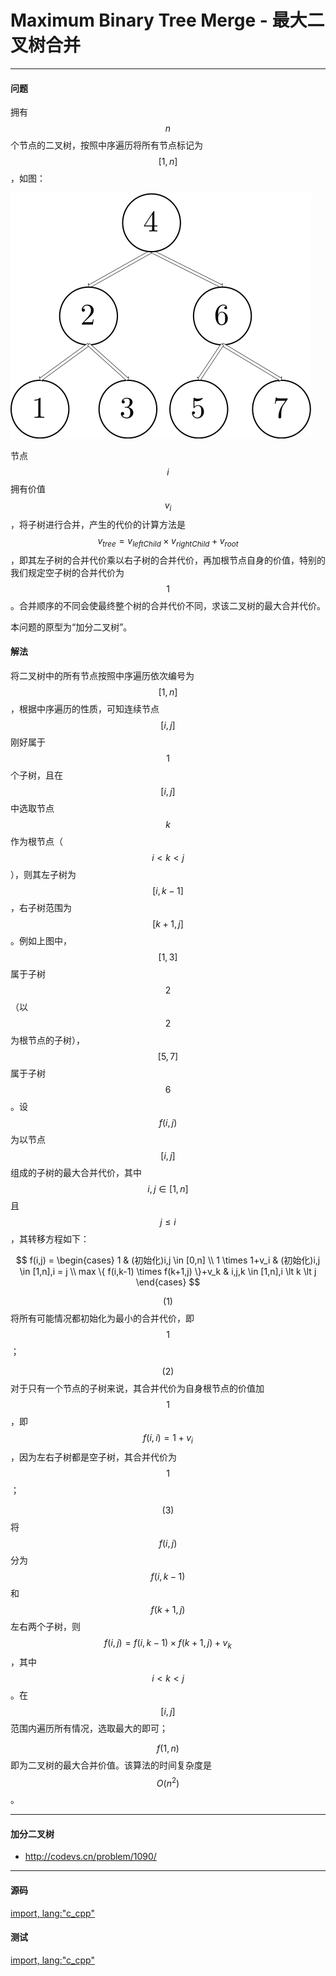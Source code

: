 # Maximum Binary Tree Merge - 最大二叉树合并

--------

#### 问题

拥有$$ n $$个节点的二叉树，按照中序遍历将所有节点标记为$$ [1,n] $$，如图：

![MaximumTreeMerge1.svg](../res/MaximumTreeMerge1.svg)

节点$$ i $$拥有价值$$ v_i $$，将子树进行合并，产生的代价的计算方法是$$ v_{tree} = v_{leftChild} \times v_{rightChild} + v_{root} $$，即其左子树的合并代价乘以右子树的合并代价，再加根节点自身的价值，特别的我们规定空子树的合并代价为$$ 1 $$。合并顺序的不同会使最终整个树的合并代价不同，求该二叉树的最大合并代价。

本问题的原型为“加分二叉树”。

#### 解法

将二叉树中的所有节点按照中序遍历依次编号为$$ [1,n] $$，根据中序遍历的性质，可知连续节点$$ [i,j] $$刚好属于$$ 1 $$个子树，且在$$ [i,j] $$中选取节点$$ k $$作为根节点（$$ i \lt k \lt j $$），则其左子树为$$ [i,k-1] $$，右子树范围为$$ [k+1,j] $$。例如上图中，$$ [1,3] $$属于子树$$ 2 $$（以$$ 2 $$为根节点的子树），$$ [5,7] $$属于子树$$ 6 $$。设$$ f(i,j) $$为以节点$$ [i,j] $$组成的子树的最大合并代价，其中$$ i,j \in [1,n] $$且$$ j \leq i $$，其转移方程如下：

$$
f(i,j) =
\begin{cases}
1 & (初始化)i,j \in [0,n] \\
1 \times 1+v_i & (初始化)i,j \in [1,n],i = j \\
max \{ f(i,k-1) \times f(k+1,j) \}+v_k & i,j,k \in [1,n],i \lt k \lt j
\end{cases}
$$

$$ (1) $$将所有可能情况都初始化为最小的合并代价，即$$ 1 $$；

$$ (2) $$对于只有一个节点的子树来说，其合并代价为自身根节点的价值加$$ 1 $$，即$$ f(i,i) = 1+v_i $$，因为左右子树都是空子树，其合并代价为$$ 1 $$；

$$ (3) $$将$$ f(i,j) $$分为$$ f(i,k-1) $$和$$ f(k+1,j) $$左右两个子树，则$$ f(i,j) = f(i,k-1) \times f(k+1,j)+v_k $$，其中$$ i \lt k \lt j $$。在$$ [i,j] $$范围内遍历所有情况，选取最大的即可；

$$ f(1,n) $$即为二叉树的最大合并价值。该算法的时间复杂度是$$ O(n^2) $$。

--------

#### 加分二叉树

* http://codevs.cn/problem/1090/

--------

#### 源码

[import, lang:"c_cpp"](../../../../src/DynamicProgramming/RegionalDP/MaximumBinaryTreeMerge.hpp)

#### 测试

[import, lang:"c_cpp"](../../../../src/DynamicProgramming/RegionalDP/MaximumBinaryTreeMerge.cpp)
